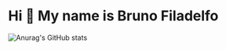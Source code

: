 Hi 👋 My name is Bruno Filadelfo
==========================


![Anurag's GitHub stats](https://github-readme-stats.vercel.app/api?username=anuraghazra&theme=dark&show_icons=true)
